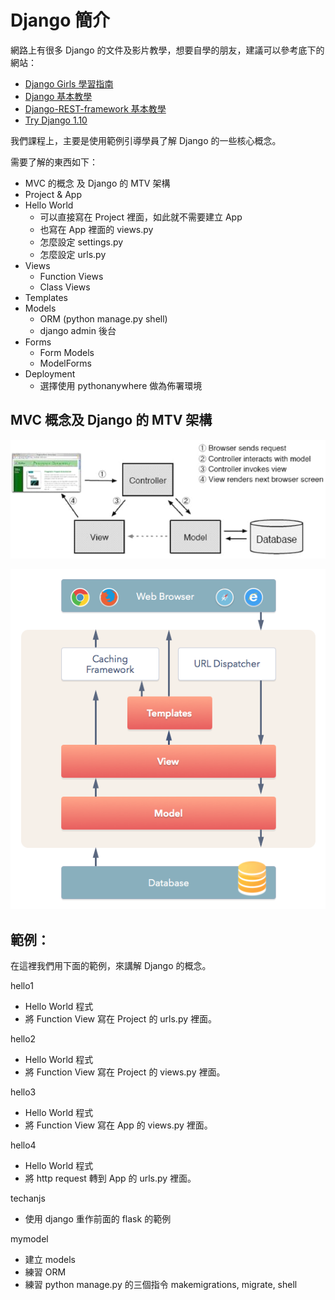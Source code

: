 # Django 簡介

網路上有很多 Django 的文件及影片教學，想要自學的朋友，建議可以參考底下的網站：

* [Django Girls 學習指南](https://djangogirlstaipei.gitbooks.io/django-girls-taipei-tutorial/)
* [Django 基本教學](https://github.com/twtrubiks/django-tutorial)
* [Django-REST-framework 基本教學](https://github.com/twtrubiks/django-rest-framework-tutorial)
* [Try Django 1.10](https://github.com/codingforentrepreneurs/Try-Django-1.10)

我們課程上，主要是使用範例引導學員了解 Django 的一些核心概念。

需要了解的東西如下：

* MVC 的概念 及 Django 的 MTV 架構
* Project & App
* Hello World
  - 可以直接寫在 Project 裡面，如此就不需要建立 App
  - 也寫在 App 裡面的 views.py
  - 怎麼設定 settings.py
  - 怎麼設定 urls.py
* Views
  - Function Views
  - Class Views
* Templates
* Models
  - ORM (python manage.py shell)
  - django admin 後台
* Forms
  - Form Models
  - ModelForms
* Deployment
  - 選擇使用 pythonanywhere 做為佈署環境

## MVC 概念及 Django 的 MTV 架構

![](./images/mvc.gif)

![](./images/MTV.png)




## 範例：

在這裡我們用下面的範例，來講解 Django 的概念。

hello1

* Hello World 程式
* 將 Function View 寫在 Project 的 urls.py 裡面。

hello2

* Hello World 程式
* 將 Function View 寫在 Project 的 views.py 裡面。

hello3

* Hello World 程式
* 將 Function View 寫在 App 的 views.py 裡面。

hello4

* Hello World 程式
* 將 http request 轉到 App 的 urls.py 裡面。

techanjs

* 使用 django 重作前面的 flask 的範例

mymodel

* 建立 models
* 練習 ORM
* 練習 python manage.py 的三個指令 makemigrations, migrate, shell
